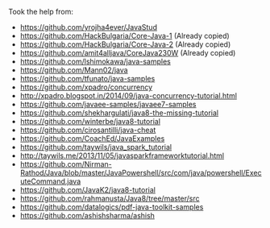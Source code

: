 Took the help from:
- https://github.com/yrojha4ever/JavaStud
- https://github.com/HackBulgaria/Core-Java-1 (Already copied)
- https://github.com/HackBulgaria/Core-Java-2 (Already copied)
- https://github.com/amit4alljava/CoreJava230W (Already copied)
- https://github.com/lshimokawa/java-samples
- https://github.com/Mann02/java
- https://github.com/tfunato/java-samples
- https://github.com/xpadro/concurrency
- http://xpadro.blogspot.in/2014/09/java-concurrency-tutorial.html
- https://github.com/javaee-samples/javaee7-samples
- https://github.com/shekhargulati/java8-the-missing-tutorial
- https://github.com/winterbe/java8-tutorial
- https://github.com/cirosantilli/java-cheat
- https://github.com/CoachEd/JavaExamples
- https://github.com/taywils/java_spark_tutorial
- http://taywils.me/2013/11/05/javasparkframeworktutorial.html
- https://github.com/Nirman-Rathod/Java/blob/master/JavaPowershell/src/com/java/powershell/ExecuteCommand.java
- https://github.com/JavaK2/java8-tutorial
- https://github.com/rahmanusta/Java8/tree/master/src
- https://github.com/datalogics/pdf-java-toolkit-samples
- https://github.com/ashishsharma/ashish
